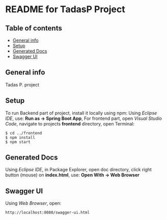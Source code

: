 # README for TadasP Project
## Table of contents
* [General info](#general-info)
* [Setup](#setup)
* [Generated Docs](#generated-docs)
* [Swagger UI](#swagger)

## General info

Tadas P. project


## Setup

To run Backend part of project, install it locally using npm:
Using *Eclipse IDE*, 
use: **Run as -> Spring Boot App**,
For frontend part, open *Visual Studio Code*, navigate to projects **frontend** directory, open Terminal:

```
$ cd ../frontend
$ npm install
$ npm start
```
## Generated Docs

Using *Eclipse IDE*, in Package Explorer, open doc directory, click right button (mouse) on **index.html**,
use: **Open With -> Web Browser**


## Swagger UI

Using *Web Browser*, open:
```
http://localhost:8080/swagger-ui.html
```
